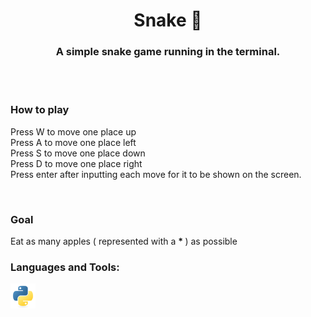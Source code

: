 <h1 align="center">Snake 🐍</h1>
<h3 align="center">A simple snake game running in the terminal.</h3>
<br>
<br>
<h3 align="left">How to play</h3>
<p align="left">
  Press W to move one place up<br>
  Press A to move one place left<br>
  Press S to move one place down<br>
  Press D to move one place right<br>
  Press enter after inputting each move for it to be shown on the screen.
</p>
<br>
<h3 align="left">Goal</h3>
<p align="left">
  Eat as many apples ( represented with a <strong>* </strong>) as possible
</p>
<h3 align="left">Languages and Tools:</h3>
<p align="left"> <a href="https://www.python.org" target="_blank" rel="noreferrer"> <img src="https://raw.githubusercontent.com/devicons/devicon/master/icons/python/python-original.svg" alt="python" width="40" height="40"/> </a> </p>
